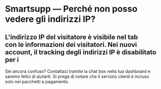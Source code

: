 # Smartsupp — Perché non posso vedere gli indirizzi IP?
## L'indirizzo IP del visitatore è visibile nel tab con le informazioni dei visitatori. Nei nuovi account, il tracking degli indirizzi IP è disabilitato per i
Sei ancora confuso? Contattaci tramite la chat box nella tua dashboard e saremo felici di aiutarti. Si prega di notare che il servizio clienti è incluso solo nei pacchetti a pagamento.

